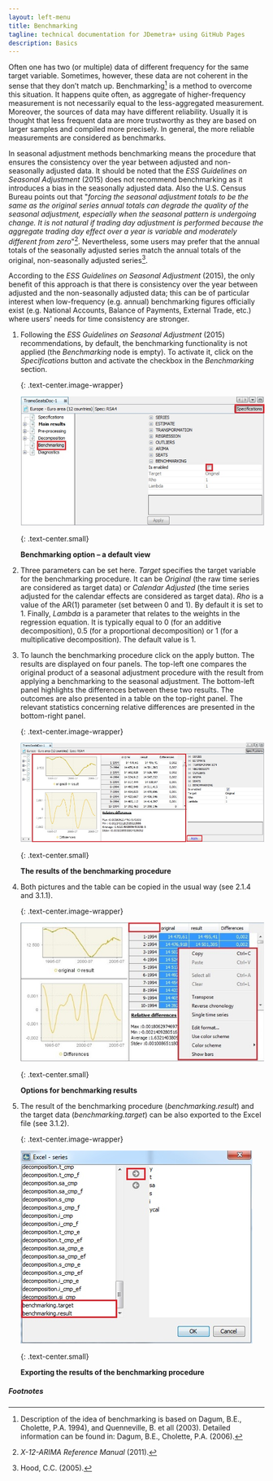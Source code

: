 ```yaml
---
layout: left-menu
title: Benchmarking 
tagline: technical documentation for JDemetra+ using GitHub Pages
description: Basics
---
```

Often one has two (or multiple) data of different frequency for the same
target variable. Sometimes, however, these data are not coherent in the
sense that they don’t match up. Benchmarking[^1] is a method to overcome
this situation. It happens quite often, as aggregate of higher-frequency
measurement is not necessarily equal to the less-aggregated measurement.
Moreover, the sources of data may have different reliability. Usually it
is thought that less frequent data are more trustworthy as they are
based on larger samples and compiled more precisely. In general, the
more reliable measurements are considered as benchmarks.

In seasonal adjustment methods benchmarking means the procedure that
ensures the consistency over the year between adjusted and
non-seasonally adjusted data. It should be noted that the *ESS
Guidelines on Seasonal Adjustment* (2015) does not recommend
benchmarking as it introduces a bias in the seasonally adjusted data.
Also the U.S. Census Bureau points out that "*forcing the seasonal
adjustment totals to be the same as the original series annual totals
can degrade the quality of the seasonal adjustment, especially when the
seasonal pattern is undergoing change. It is not natural if trading day
adjustment is performed because the aggregate trading day effect over a
year is variable and moderately different from zero*"[^2]. Nevertheless,
some users may prefer that the annual totals of the seasonally adjusted
series match the annual totals of the original, non-seasonally adjusted
series[^3].

According to the *ESS Guidelines on Seasonal Adjustment* (2015), the
only benefit of this approach is that there is consistency over the year
between adjusted and the non-seasonally adjusted data; this can be of
particular interest when low-frequency (e.g. annual) benchmarking
figures officially exist (e.g. National Accounts, Balance of Payments,
External Trade, etc.) where users' needs for time consistency are
stronger.

1.  Following the *ESS Guidelines on Seasonal Adjustment* (2015)
    recommendations, by default, the benchmarking functionality is not
    applied (the *Benchmarking* node is empty). To activate it, click on
    the *Specifications* button and activate the checkbox in the
    *Benchmarking* section.
	
	{: .text-center.image-wrapper}

	![Text](/assets/img/user-guide/UDimage1.jpg)

	{: .text-center.small}

	**Benchmarking option – a default view**

1.  Three parameters can be set here. *Target* specifies the target
    variable for the benchmarking procedure. It can be *Original* (the
    raw time series are considered as target data) or *Calendar
    Adjusted* (the time series adjusted for the calendar effects are
    considered as target data). *Rho* is a value of the AR(1) parameter
    (set between 0 and 1). By default it is set to 1. Finally, *Lambda*
    is a parameter that relates to the weights in the regression
    equation. It is typically equal to 0 (for an additive
    decomposition), 0.5 (for a proportional decomposition) or 1 (for a
    multiplicative decomposition). The default value is 1.

2.  To launch the benchmarking procedure click on the apply button. The
    results are displayed on four panels. The top-left one compares the
    original product of a seasonal adjustment procedure with the result
    from applying a benchmarking to the seasonal adjustment. The
    bottom-left panel highlights the differences between these two
    results. The outcomes are also presented in a table on the top-right
    panel. The relevant statistics concerning relative differences are
    presented in the bottom-right panel.

	{: .text-center.image-wrapper}

	![Text](/assets/img/user-guide/UDimage2.jpg)

	{: .text-center.small}

	**The results of the benchmarking procedure**

1.  Both pictures and the table can be copied in the usual way (see
    2.1.4 and 3.1.1).

	{: .text-center.image-wrapper}

	![Text](/assets/img/user-guide/UDimage3.jpg)

	{: .text-center.small}

	**Options for benchmarking results**

1.  The result of the benchmarking procedure (*benchmarking.result*) and
    the target data (*benchmarking.target*) can be also exported to the
    Excel file (see 3.1.2).

	{: .text-center.image-wrapper}

	![Text](/assets/img/user-guide/UDimage4.jpg)

	{: .text-center.small}

	**Exporting the results of the benchmarking procedure**


##### Footnotes

[^1]: Description of the idea of benchmarking is based on Dagum, B.E.,
    Cholette, P.A. 1994), and Quenneville, B. et all (2003). Detailed
    information can be found in: Dagum, B.E., Cholette, P.A. (2006).

[^2]: *X-12-ARIMA Reference Manual* (2011).

[^3]: Hood, C.C. (2005).
